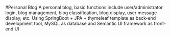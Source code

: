 #Personal Blog
A personal blog, basic functions include user/administrator login, blog management, blog classification, blog display, user message display, etc. Using SpringBoot + JPA + thymeleaf template as back-end development tool, MySQL as database and Semantic UI framework as front-end UI
